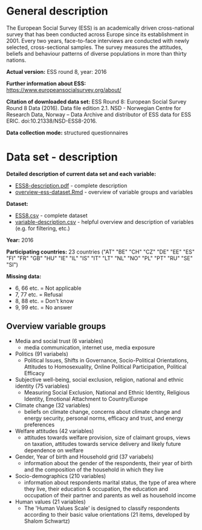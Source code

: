 # General description

The European Social Survey (ESS) is an academically driven cross-national survey that has been conducted across Europe since its establishment in 2001. Every two years, face-to-face interviews are conducted with newly selected, cross-sectional samples. The survey measures the attitudes, beliefs and behaviour patterns of diverse populations in more than thirty nations.

**Actual version:** 
ESS round 8, year: 2016

**Further information about ESS:** 
https://www.europeansocialsurvey.org/about/ 

**Citation of downloaded data set:** 
ESS Round 8: European Social Survey Round 8 Data (2016). Data file edition 2.1. NSD - Norwegian Centre for Research Data, Norway – Data Archive and distributor of ESS data for ESS ERIC. doi:10.21338/NSD-ESS8-2016.

**Data collection mode:**
structured questionnaires

# Data set - description

**Detailed description of current data set and each variable:**

- [ESS8-description.pdf](../ESS8-description.pdf) - complete description
- [overview-ess-dataset.Rmd](../overview-ess-dataset.Rmd) - overview of variable groups and variables

**Dataset:**

- [ESS8.csv](../ESS8.csv) - complete dataset
- [variable-description.csv](../variable-description.csv) - helpful overview and description of variables (e.g. for filtering, etc.)

**Year:** 
2016

**Participating countries:** 
23 countries ("AT" "BE" "CH" "CZ" "DE" "EE" "ES" "FI" "FR" "GB" "HU" "IE" "IL" "IS" "IT" "LT" "NL" "NO" "PL" "PT" "RU" "SE" "SI")

**Missing data:**

- 6, 66 etc. = Not applicable
- 7, 77 etc. = Refusal
- 8, 88 etc. = Don't know
- 9, 99 etc. = No answer

## Overview variable groups

- Media and social trust (6 variables)
  + media communication, internet use, media exposure
- Politics (91 variabels)
  + Political Issues, Shifts in Governance, Socio-Political Orientations, Attitudes to Homosexuality, Online Political Participation, Political Efficacy
- Subjective well-being, social exclusion, religion, national and ethnic identity (75 variables)
  + Measuring Social Exclusion, National and Ethnic Identity, Religious Identity, Emotional Attachment to Country/Europe
- Climate change (32 variables)
  + beliefs on climate change, concerns about climate change and energy security, personal norms, efficacy and trust, and energy preferences
- Welfare attitudes (42 variables)
  + attitudes towards welfare provision, size of claimant groups, views on taxation, attitudes towards service delivery and likely future dependence on welfare
- Gender, Year of birth and Household grid (37 variabels)
  + information about the gender of the respondents, their year of birth and the composition of the household in which they live
- Socio-demographics (210 variables)
  + information about respondents marital status, the type of area where they live, their education & occupation, the education and occupation of their partner and parents as well as household income
- Human values (21 variables)
  + The 'Human Values Scale' is designed to classify respondents according to their basic value orientations (21 items, developed by Shalom Schwartz)
